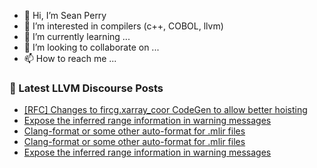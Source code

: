 - 👋 Hi, I’m Sean Perry
- 👀 I’m interested in compilers (c++, COBOL, llvm)
- 🌱 I’m currently learning ...
- 💞️ I’m looking to collaborate on ...
- 📫 How to reach me ...

<!---
s66perry/s66perry is a ✨ special ✨ repository because its `README.md` (this file) appears on your GitHub profile.
You can click the Preview link to take a look at your changes.
--->
### 📕 Latest LLVM Discourse Posts

<!-- DISCOURSE-LLVM:START -->
- [[RFC] Changes to fircg.xarray_coor CodeGen to allow better hoisting](https://discourse.llvm.org/t/rfc-changes-to-fircg-xarray-coor-codegen-to-allow-better-hoisting/75257#post_3)
- [Expose the inferred range information in warning messages](https://discourse.llvm.org/t/expose-the-inferred-range-information-in-warning-messages/75192#post_5)
- [Clang-format or some other auto-format for .mlir files](https://discourse.llvm.org/t/clang-format-or-some-other-auto-format-for-mlir-files/75258#post_8)
- [Clang-format or some other auto-format for .mlir files](https://discourse.llvm.org/t/clang-format-or-some-other-auto-format-for-mlir-files/75258#post_7)
- [Expose the inferred range information in warning messages](https://discourse.llvm.org/t/expose-the-inferred-range-information-in-warning-messages/75192#post_4)
<!-- DISCOURSE-LLVM:END -->

